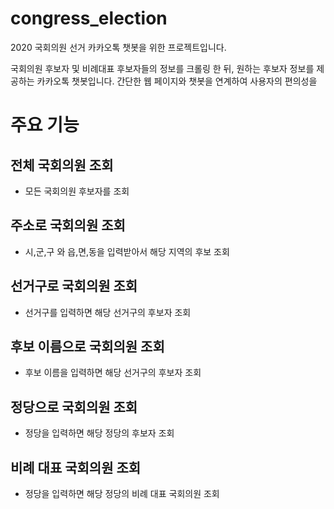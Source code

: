 # congress_election
2020 국회의원 선거 카카오톡 챗봇을 위한 프로젝트입니다.

국회의원 후보자 및 비례대표 후보자들의 정보를 크롤링 한 뒤, 원하는 후보자 정보를 제공하는 카카오톡 챗봇입니다.
간단한 웹 페이지와 챗봇을 연계하여 사용자의 편의성을 

# 주요 기능

## 전체 국회의원 조회
- 모든 국회의원 후보자를 조회
## 주소로 국회의원 조회
- 시,군,구 와 읍,면,동을 입력받아서 해당 지역의 후보 조회
## 선거구로 국회의원 조회
- 선거구를 입력하면 해당 선거구의 후보자 조회
## 후보 이름으로 국회의원 조회
- 후보 이름을 입력하면 해당 선거구의 후보자 조회
## 정당으로 국회의원 조회
- 정당을 입력하면 해당 정당의 후보자 조회
## 비례 대표 국회의원 조회
- 정당을 입력하면 해당 정당의 비례 대표 국회의원 조회
